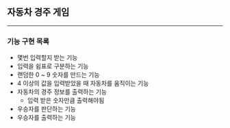 
## 자동차 경주 게임

--- 

### 기능 구현 목록 

- 몇번 입력할지 받는 기능
- 입력을 쉼표로 구분하는 기능
- 랜덤한 0 ~ 9 숫자를 만드는 기능
- 4 이상의 값을 입력받았을 때 자동차를 움직이는 기능
- 자동차의 경주 정보를 출력하는 기능
    - 입력 받은 숫자만큼 출력해야됨
- 우승자를 판단하는 기능
- 우승자를 출력하는 기능